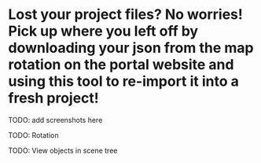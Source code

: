 # Lost your project files? No worries! Pick up where you left off by downloading your json from the map rotation on the portal website and using this tool to re-import it into a fresh project!

TODO: add screenshots here


TODO: Rotation

TODO: View objects in scene tree
